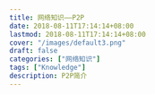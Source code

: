 ```yaml
---
title: 网络知识——P2P
date: 2018-08-11T17:14:14+08:00
lastmod: 2018-08-11T17:14:14+08:00
cover: "/images/default3.png"
draft: false
categories: ["网络知识"]
tags: ["Knowledge"]
description: P2P简介
---
```


